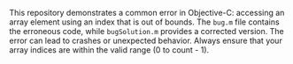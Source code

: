 This repository demonstrates a common error in Objective-C: accessing an array element using an index that is out of bounds.  The `bug.m` file contains the erroneous code, while `bugSolution.m` provides a corrected version.  The error can lead to crashes or unexpected behavior.  Always ensure that your array indices are within the valid range (0 to count - 1).